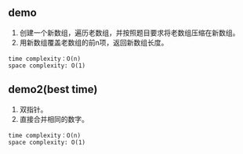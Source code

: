 ## demo

1. 创建一个新数组，遍历老数组，并按照题目要求将老数组压缩在新数组。
2. 用新数组覆盖老数组的前n项，返回新数组长度。

```
time complexity：O(n)
space complexity: O(1)
```

## demo2(best time)

1. 双指针。
2. 直接合并相同的数字。

```
time complexity：O(n)
space complexity: O(1)
```